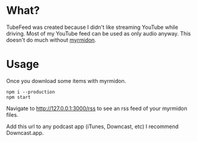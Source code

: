 # What?

TubeFeed was created because I didn't like streaming YouTube while driving. Most of my YouTube feed can be used as only audio anyway. This doesn't do much without [myrmidon](http://github.com/brettof86/myrmidon).

# Usage

Once you download some items with myrmidon.

```
npm i --production
npm start
```

Navigate to http://127.0.0.1:3000/rss to see an rss feed of your myrmidon files.

Add this url to any podcast app (iTunes, Downcast, etc) I recommend Downcast.app.
